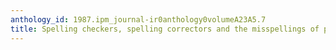 ```yaml
---
anthology_id: 1987.ipm_journal-ir0anthology0volumeA23A5.7
title: Spelling checkers, spelling correctors and the misspellings of poor spellers
---
```


